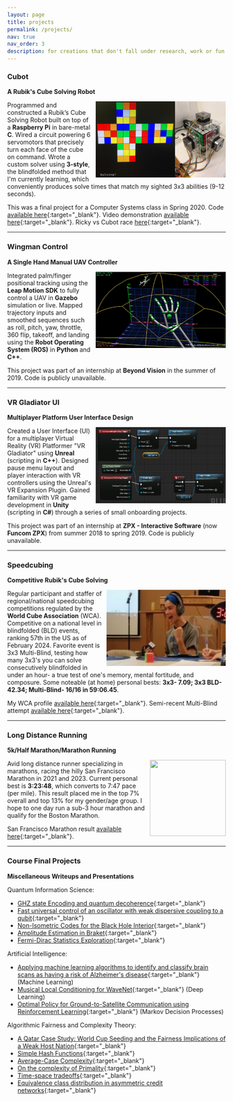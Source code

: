 ```yaml
---
layout: page
title: projects
permalink: /projects/
nav: true
nav_order: 3
description: for creations that don't fall under research, work or fun related.
---
```


### **Cubot**

**A Rubik's Cube Solving Robot**

<img align="right" style="margin-left: 10px;" src="./../assets/img/cubot.png" alt="" width="300" height="175">

Programmed and constructed a Rubik’s Cube Solving Robot built on top of a **Raspberry Pi** in bare-metal **C**. Wired a circuit powering 6 servomotors that precisely turn each face of the cube on command. Wrote a custom solver using **3-style**, the blindfolded method that I'm currently learning, which conveniently produces solve times that match my sighted 3x3 abilities (9-12 seconds).

This was a final project for a Computer Systems class in Spring 2020. Code [available here](https://github.com/rickyparada6/cubot){:target="_blank"}. Video demonstration [available here](https://drive.google.com/file/d/1XExxEtymkB8IOTkzh1MUYkfTPDjp26yx/view?usp=sharing){:target="_blank"}. Ricky vs Cubot race [here](https://drive.google.com/file/d/10ePE3w9q7iAAHHokkwFTI6F_EAa1Ruq2/view?usp=sharing){:target="_blank"}.

---

### **Wingman Control**

**A Single Hand Manual UAV Controller**

<img align="right" style="margin-left: 10px;" src="./../assets/img/wingman_control.png" alt="" width="300" height="175">

Integrated palm/finger positional tracking using the **Leap Motion SDK** to fully control a UAV in **Gazebo** simulation or live. Mapped trajectory inputs and smoothed sequences such as roll, pitch, yaw, throttle, 360 flip, takeoff, and landing using the **Robot Operating System (ROS)** in **Python** and **C++**.

This project was part of an internship at **Beyond Vision** in the summer of 2019. Code is publicly unavailable.

---

### **VR Gladiator UI**

**Multiplayer Platform User Interface Design**

<img align="right" style="margin-left: 10px;" src="./../assets/img/unreal.png" alt="" width="300" height="175">

Created a User Interface (UI) for a multiplayer Virtual Reality (VR) Platformer "VR Gladiator" using **Unreal** (scripting in **C++**). Designed pause menu layout and player interaction with VR controllers using the Unreal's VR Expansion Plugin. Gained familiarity with VR game development in **Unity** (scripting in **C#**) through a series of small onboarding projects.

This project was part of an internship at **ZPX - Interactive Software** (now **Funcom ZPX**) from summer 2018 to spring 2019. Code is publicly unavailable.

---

### **Speedcubing**

**Competitive Rubik's Cube Solving**

<img align="right" style="margin-left: 10px;" src="./../assets/img/wca.png" alt="" width="275" height="175">

Regular participant and staffer of regional/national speedcubing competitions regulated by the **World Cube Association** (WCA). Competitive on a national level in blindfolded (BLD) events, ranking 57th in the US as of February 2024. Favorite event is 3x3 Multi-Blind, testing how many 3x3's you can solve consecutively blindfolded in under an hour- a true test of one's memory, mental fortitude, and composure. Some noteable (at home) personal bests: **3x3- 7.09; 3x3 BLD- 42.34; Multi-Blind- 16/16 in 59:06.45**.

My WCA profile [available here](https://www.worldcubeassociation.org/persons/2018PARA15?event=333mbf){:target="_blank"}. Semi-recent Multi-Blind attempt [available here](https://drive.google.com/file/d/1uUi9wZOPU9IS58P6kI1puEFA8WDebOZJ/view?usp=sharing){:target="_blank"}.

---

### **Long Distance Running**

**5k/Half Marathon/Marathon Running**

<img align="right" style="margin-left: 10px;" src="./../assets/img/marathon.png" alt="" width="175" height="175">

Avid long distance runner specializing in marathons, racing the hilly San Francisco Marathon in 2021 and 2023. Current personal best is **3:23:48**, which converts to 7:47 pace (per mile). This result placed me in the top 7% overall and top 13% for my gender/age group. I hope to one day run a sub-3 hour marathon and qualify for the Boston Marathon.

San Francisco Marathon result [available here](https://www.athlinks.com/event/1403/results/Event/1052040/Course/2367906/Bib/1361){:target="_blank"}.

---

### **Course Final Projects**

**Miscellaneous Writeups and Presentations**

Quantum Information Science:
- [GHZ state Encoding and quantum decoherence](https://drive.google.com/file/d/1nv1g3ZisPElbNo2EimdGxHr-2kBk_pCq/view?usp=sharing){:target="_blank"}
- [Fast universal control of an oscillator with weak dispersive coupling to a qubit](https://drive.google.com/file/d/1oY30cefBjb9f2v-LJ2IuYkysEnRuqWVx/view?usp=sharing){:target="_blank"}
- [Non-Isometric Codes for the Black Hole Interior](https://drive.google.com/file/d/1Xxc2CjuEzq62XxG_je3-UZ5xg3txO51I/view?usp=sharing){:target="_blank"}
- [Amplitude Estimation in Braket](https://drive.google.com/file/d/1qz9l5QYwksFFHdOxyDR7tYz5fB65UG8-/view?usp=sharing){:target="_blank"}
- [Fermi-Dirac Statistics Exploration](https://drive.google.com/file/d/1nK3qHI0AabHFcCiUFBvVE2EtyLQ2bkCH/view?usp=sharing){:target="_blank"}

Artificial Intelligence: 
- [Applying machine learning algorithms to identify and classify brain scans as having a risk of Alzheimer's disease](https://cs229.stanford.edu/proj2021spr/report2/82006956.pdf){:target="_blank"} (Machine Learning)
- [Musical Local Conditioning for WaveNet](https://cs230.stanford.edu/projects_spring_2022/reports/127608644.pdf){:target="_blank"} (Deep Learning)
- [Optimal Policy for Ground-to-Satellite Communication using Reinforcement Learning](https://drive.google.com/file/d/1wGFW5xqyl3DYfkYzNm3d31UktLjY5QZD/view?usp=sharing){:target="_blank"} (Markov Decision Processes)

Algorithmic Fairness and Complexity Theory: 
- [A Qatar Case Study: World Cup Seeding and the Fairness Implications of a Weak Host Nation](https://drive.google.com/file/d/1Nc_LqauGDCs4BrcSXA_n7BI8OicZTvV4/view?usp=sharing){:target="_blank"}
- [Simple Hash Functions](https://drive.google.com/file/d/1DKmONHj0UUC3jemYOHopdVcQ7CRVfWOD/view?usp=sharing){:target="_blank"}
- [Average-Case Complexity](https://drive.google.com/file/d/1X3Ks58fdjeisPdB9_hIl2QrD5eXNcBHV/view?usp=sharing){:target="_blank"}
- [On the complexity of Primality](https://drive.google.com/file/d/1-xd0q4-8gnB8EDwVik_hrTKxoXTA1vJA/view?usp=sharing){:target="_blank"}
- [Time-space tradeoffs](https://drive.google.com/file/d/1V74zuyV4c74WtC6Rvtj3MhBct4K9oCMH/view?usp=sharing){:target="_blank"}
- [Equivalence class distribution in asymmetric credit networks](https://drive.google.com/file/d/1-xd0q4-8gnB8EDwVik_hrTKxoXTA1vJA/view?usp=sharing){:target="_blank"}